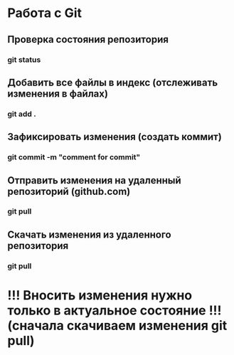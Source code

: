 # Работа с Git

## Проверка состояния репозитория
### git status

## Добавить все файлы в индекс (отслеживать изменения в файлах)
### git add .

## Зафиксировать изменения (создать коммит)
### git commit -m "comment for commit"

## Отправить изменения на удаленный репозиторий (github.com)
### git pull

## Скачать изменения из удаленного репозитория
### git pull

# !!! Вносить изменения нужно только в актуальное состояние !!! (сначала скачиваем изменения git pull)
